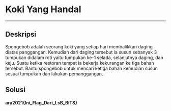 # Koki Yang Handal
---
## Deskripsi
Spongebob adalah seorang koki yang setiap hari membalikkan daging diatas panggangan.  Kemudian dari daging tersebut ia susun sebanyak 3 tumpukan didalam roti yaitu tumpukan ke-1 selada, selanjutnya daging, dan keju. Suatu ketika restoran tempat ia bekerja kekurangan ke tiga bahan tersebut. Bantu spongebob untuk mencari ketiga bahan kemudian susun sesuai tumpukan dan lakukan pemanggangan.
## Solusi

#### ara2021{Ini_Flag_Dari_LsB_BiTS}